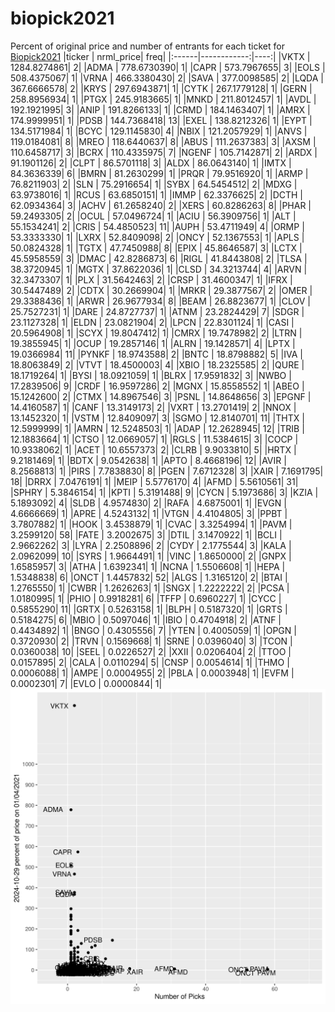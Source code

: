# biopick2021
Percent of original price and number of entrants for each ticket for [Biopick2021](https://twitter.com/hashtag/Biopick2021)
|ticker |   nrml_price| freq|
|:------|------------:|----:|
|VKTX   | 1284.8274861|    2|
|ADMA   |  778.6730390|    1|
|CAPR   |  573.7967655|    3|
|EOLS   |  508.4375067|    1|
|VRNA   |  466.3380430|    2|
|SAVA   |  377.0098585|    2|
|LQDA   |  367.6666578|    2|
|KRYS   |  297.6943871|    1|
|CYTK   |  267.1779128|    1|
|GERN   |  258.8956934|    1|
|PTGX   |  245.9183665|    1|
|MNKD   |  211.8012457|    1|
|AVDL   |  192.1921995|    3|
|ANIP   |  191.8266133|    1|
|CRMD   |  184.1463407|    1|
|AMRX   |  174.9999951|    1|
|PDSB   |  144.7368418|   13|
|EXEL   |  138.8212326|    1|
|EYPT   |  134.5171984|    1|
|BCYC   |  129.1145830|    4|
|NBIX   |  121.2057929|    1|
|ANVS   |  119.0184081|    8|
|MREO   |  118.6440637|    8|
|ABUS   |  111.2637383|    3|
|AXSM   |  110.6458717|    3|
|BCRX   |  110.4335975|    7|
|NGENF  |  105.7142871|    2|
|ARDX   |   91.1901126|    2|
|CLPT   |   86.5701118|    3|
|ALDX   |   86.0643140|    1|
|IMTX   |   84.3636339|    6|
|BMRN   |   81.2630299|    1|
|PRQR   |   79.9516920|    1|
|ARMP   |   76.8211903|    2|
|SLN    |   75.2916654|    1|
|SYBX   |   64.5454512|    2|
|MDXG   |   63.9738016|    1|
|RCUS   |   63.6850151|    1|
|IMMP   |   62.3376625|    2|
|DCTH   |   62.0934364|    3|
|ACHV   |   61.2658240|    2|
|XERS   |   60.8286263|    8|
|PHAR   |   59.2493305|    2|
|OCUL   |   57.0496724|    1|
|ACIU   |   56.3909756|    1|
|ALT    |   55.1534241|    2|
|CRIS   |   54.4850523|   11|
|AUPH   |   53.4711949|    4|
|ORMP   |   53.3333330|    1|
|LXRX   |   52.8409098|    2|
|ONCY   |   52.1367553|    1|
|APLS   |   50.0824328|    1|
|TGTX   |   47.7450988|    8|
|EPIX   |   45.8646587|    3|
|LCTX   |   45.5958559|    3|
|DMAC   |   42.8286873|    6|
|RIGL   |   41.8443808|    2|
|TLSA   |   38.3720945|    1|
|MGTX   |   37.8622036|    1|
|CLSD   |   34.3213744|    4|
|ARVN   |   32.3473307|    1|
|PLX    |   31.5642463|    2|
|CRSP   |   31.4600347|    1|
|IFRX   |   30.5447489|    2|
|CDTX   |   30.2669904|    1|
|MRKR   |   29.3877567|    2|
|OMER   |   29.3388436|    1|
|ARWR   |   26.9677934|    8|
|BEAM   |   26.8823677|    1|
|CLOV   |   25.7527231|    1|
|DARE   |   24.8727737|    1|
|ATNM   |   23.2824429|    7|
|SDGR   |   23.1127328|    1|
|ELDN   |   23.0821904|    2|
|LPCN   |   22.8301124|    1|
|CASI   |   20.5964908|    1|
|SCYX   |   19.8047412|    1|
|CMRX   |   19.7478982|    2|
|LTRN   |   19.3855945|    1|
|OCUP   |   19.2857146|    1|
|ALRN   |   19.1428571|    4|
|LPTX   |   19.0366984|   11|
|PYNKF  |   18.9743588|    2|
|BNTC   |   18.8798882|    5|
|IVA    |   18.8063849|    2|
|VTVT   |   18.4500003|    4|
|XBIO   |   18.2325585|    2|
|QURE   |   18.1719264|    1|
|BYSI   |   18.0921059|    1|
|BLRX   |   17.9591832|    3|
|NWBO   |   17.2839506|    9|
|CRDF   |   16.9597286|    2|
|MGNX   |   15.8558552|    1|
|ABEO   |   15.1242600|    2|
|CTMX   |   14.8967546|    3|
|PSNL   |   14.8648656|    3|
|EPGNF  |   14.4160587|    1|
|CANF   |   13.3149173|    2|
|VXRT   |   13.2701419|    2|
|NNOX   |   13.1452320|    1|
|VSTM   |   12.8409097|    3|
|SGMO   |   12.8140701|   11|
|THTX   |   12.5999999|    1|
|AMRN   |   12.5248503|    1|
|ADAP   |   12.2628945|   12|
|TRIB   |   12.1883664|    1|
|CTSO   |   12.0669057|    1|
|RGLS   |   11.5384615|    3|
|COCP   |   10.9338062|    1|
|ACET   |   10.6557373|    2|
|CLRB   |    9.9033810|    5|
|HRTX   |    9.2181469|    1|
|BDTX   |    9.0542638|    1|
|APTO   |    8.4668196|   12|
|AVIR   |    8.2568813|    1|
|PIRS   |    7.7838830|    8|
|PGEN   |    7.6712328|    3|
|XAIR   |    7.1691795|   18|
|DRRX   |    7.0476191|    1|
|MEIP   |    5.5776170|    4|
|AFMD   |    5.5610561|   31|
|SPHRY  |    5.3846154|    1|
|KPTI   |    5.3191488|    9|
|CYCN   |    5.1973686|    3|
|KZIA   |    5.1893092|    4|
|SLDB   |    4.9574830|    2|
|RAFA   |    4.6875001|    1|
|EVGN   |    4.6666669|    1|
|APRE   |    4.5243132|    1|
|VTGN   |    4.4104805|    3|
|PPBT   |    3.7807882|    1|
|HOOK   |    3.4538879|    1|
|CVAC   |    3.3254994|    1|
|PAVM   |    3.2599120|   58|
|FATE   |    3.2002675|    3|
|DTIL   |    3.1470922|    1|
|BCLI   |    2.9662262|    3|
|LYRA   |    2.2508896|    2|
|CYDY   |    2.1775544|    3|
|KALA   |    2.0962099|   10|
|SYRS   |    1.9664491|    1|
|VINC   |    1.8650000|    2|
|GNPX   |    1.6585957|    3|
|ATHA   |    1.6392341|    1|
|NCNA   |    1.5506608|    1|
|HEPA   |    1.5348838|    6|
|ONCT   |    1.4457832|   52|
|ALGS   |    1.3165120|    2|
|BTAI   |    1.2765550|    1|
|CWBR   |    1.2626263|    1|
|SNGX   |    1.2222222|    2|
|PCSA   |    1.0180995|    1|
|PHIO   |    0.9918281|    6|
|TFFP   |    0.6960227|    1|
|CYCC   |    0.5855290|   11|
|GRTX   |    0.5263158|    1|
|BLPH   |    0.5187320|    1|
|GRTS   |    0.5184275|    6|
|MBIO   |    0.5097046|    1|
|IBIO   |    0.4704918|    2|
|ATNF   |    0.4434892|    1|
|BNGO   |    0.4305556|    7|
|YTEN   |    0.4005059|    1|
|OPGN   |    0.3720930|    2|
|TRVN   |    0.1569668|    1|
|SRNE   |    0.0396040|    3|
|TCON   |    0.0360038|   10|
|SEEL   |    0.0226527|    2|
|XXII   |    0.0206404|    2|
|TTOO   |    0.0157895|    2|
|CALA   |    0.0110294|    5|
|CNSP   |    0.0054614|    1|
|THMO   |    0.0006088|    1|
|AMPE   |    0.0004955|    2|
|PBLA   |    0.0003948|    1|
|EVFM   |    0.0002301|    7|
|EVLO   |    0.0000844|    1|
![retvspicks](biopicks.png?raw=true)
